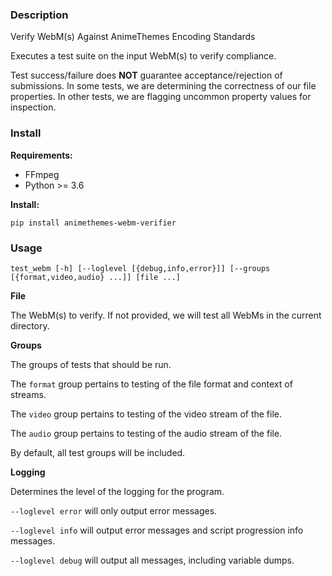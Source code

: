 ### Description

Verify WebM(s) Against AnimeThemes Encoding Standards

Executes a test suite on the input WebM(s) to verify compliance.

Test success/failure does **NOT** guarantee acceptance/rejection of submissions. In some tests, we are determining the correctness of our file properties. In other tests, we are flagging uncommon property values for inspection.

### Install

**Requirements:**

* FFmpeg
* Python >= 3.6

**Install:**

    pip install animethemes-webm-verifier

### Usage

    test_webm [-h] [--loglevel [{debug,info,error}]] [--groups [{format,video,audio} ...]] [file ...]

**File**

The WebM(s) to verify. If not provided, we will test all WebMs in the current directory.

**Groups**

The groups of tests that should be run.

The `format` group pertains to testing of the file format and context of streams.

The `video` group pertains to testing of the video stream of the file.

The `audio` group pertains to testing of the audio stream of the file.

By default, all test groups will be included.

**Logging**

Determines the level of the logging for the program.

`--loglevel error` will only output error messages.

`--loglevel info` will output error messages and script progression info messages.

`--loglevel debug` will output all messages, including variable dumps.